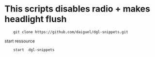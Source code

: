 # This scripts disables radio + makes headlight flush

```
    git clone https://github.com/daiguel/dgl-snippets.git

```
start ressource
```
    start  dgl-snippets 
```
